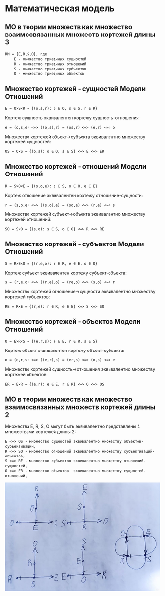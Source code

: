 # Математическая модель

## МО в теории множеств как множество взаимосвязанных множеств кортежей длины 3

    RM = {E,R,S,O}, где
        E - множество триединых сущностей
        R - множество триединых отношений
        S - множество триединых субъектов
        O - множество триединых объектов

## Множество кортежей - сущностей Модели Отношений

    E = O×S×R = {(o,s,r): o ∈ O, s ∈ S, r ∈ R}

Кортеж сущность эквивалентен кортежу сущность-отношения:

    e = (o,s,e) <=> ((o,s),r) = (os,r) <=> (e,r) <=> o

Множество кортежей объект->субъекта эквивалентно множеству кортежей сущностей:

    OS = O×S = {(o,s): o ∈ O, s ∈ S} <=> E <=> ER

## Множество кортежей - отношений Модели Отношений

    R = S×O×E = {(s,o,e): s ∈ S, o ∈ O, e ∈ E}

Кортеж отношение эквивалентен кортежу отношение-сущности:

    r = (s,o,e) <=> ((s,o),e) = (so,e) <=> (r,e) <=> s

Множество кортежей субъект->объекта эквивалентно множеству кортежей отношений:

    SO = S×O = {(s,o): s ∈ S, o ∈ O} <=> R <=> RE

## Множество кортежей - субъектов Модели Отношений

    S = R×E×O = {(r,e,o): r ∈ R, e ∈ E, o ∈ O}

Кортеж субъект эквивалентен кортежу субъект-объекта:

    s = (r,e,o) <=> ((r,e),o) = (re,o) <=> (s,o) <=> r

Множество кортежей отношение->сущности эквивалентно множеству кортежей субъектов:

    RE = R×E = {(r,e): r ∈ R, e ∈ E} <=> S <=> SO

## Множество кортежей - объектов Модели Отношений
    
    O = E×R×S = {(e,r,s): e ∈ E, r ∈ R, s ∈ S}

Кортеж объект эквивалентен кортежу объект-субъекта:

    o = (e,r,s) <=> ((e,r),s) = (er,s) <=> (o,s) <=> e

Множество кортежей сущность->отношения эквивалентно множеству кортежей объектов:

    ER = E×R = {(e,r): e ∈ E, r ∈ R} <=> O <=> OS

## МО в теории множеств как множество взаимосвязанных множеств кортежей длины 2

Множества E, R, S, O могут быть эквивалентно представлены 4 множествами кортежей длины 2:

    E <=> OS - множество сущностей эквивалентно множеству объектов-субъективации,
    R <=> SO - множество отношений эквивалентно множеству субъективаций-объектов,
    S <=> RE - множество субъектов эквивалентно множеству отношений-сущностей,
    O <=> ER - множество объектов  эквивалентно множеству сущностей-отношений,

<img src="set_3_to_2.jpg">